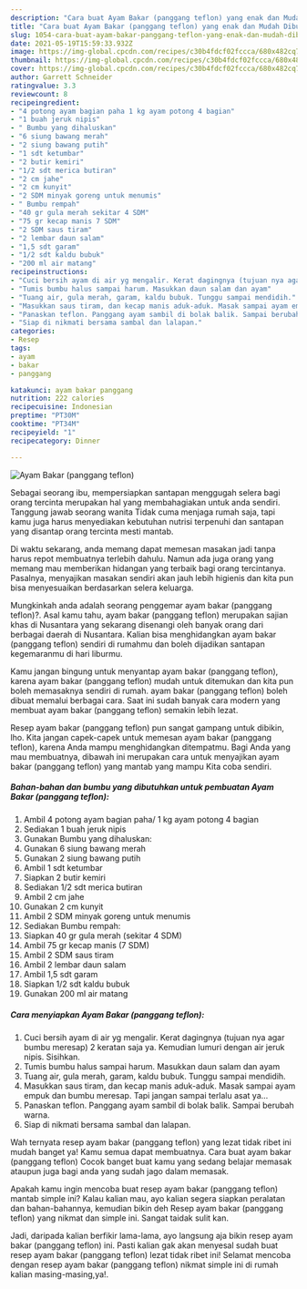 ```yaml
---
description: "Cara buat Ayam Bakar (panggang teflon) yang enak dan Mudah Dibuat"
title: "Cara buat Ayam Bakar (panggang teflon) yang enak dan Mudah Dibuat"
slug: 1054-cara-buat-ayam-bakar-panggang-teflon-yang-enak-dan-mudah-dibuat
date: 2021-05-19T15:59:33.932Z
image: https://img-global.cpcdn.com/recipes/c30b4fdcf02fccca/680x482cq70/ayam-bakar-panggang-teflon-foto-resep-utama.jpg
thumbnail: https://img-global.cpcdn.com/recipes/c30b4fdcf02fccca/680x482cq70/ayam-bakar-panggang-teflon-foto-resep-utama.jpg
cover: https://img-global.cpcdn.com/recipes/c30b4fdcf02fccca/680x482cq70/ayam-bakar-panggang-teflon-foto-resep-utama.jpg
author: Garrett Schneider
ratingvalue: 3.3
reviewcount: 8
recipeingredient:
- "4 potong ayam bagian paha 1 kg ayam potong 4 bagian"
- "1 buah jeruk nipis"
- " Bumbu yang dihaluskan"
- "6 siung bawang merah"
- "2 siung bawang putih"
- "1 sdt ketumbar"
- "2 butir kemiri"
- "1/2 sdt merica butiran"
- "2 cm jahe"
- "2 cm kunyit"
- "2 SDM minyak goreng untuk menumis"
- " Bumbu rempah"
- "40 gr gula merah sekitar 4 SDM"
- "75 gr kecap manis 7 SDM"
- "2 SDM saus tiram"
- "2 lembar daun salam"
- "1,5 sdt garam"
- "1/2 sdt kaldu bubuk"
- "200 ml air matang"
recipeinstructions:
- "Cuci bersih ayam di air yg mengalir. Kerat dagingnya (tujuan nya agar bumbu meresap) 2 keratan saja ya. Kemudian lumuri dengan air jeruk nipis. Sisihkan."
- "Tumis bumbu halus sampai harum. Masukkan daun salam dan ayam"
- "Tuang air, gula merah, garam, kaldu bubuk. Tunggu sampai mendidih."
- "Masukkan saus tiram, dan kecap manis aduk-aduk. Masak sampai ayam empuk dan bumbu meresap. Tapi jangan sampai terlalu asat ya..."
- "Panaskan teflon. Panggang ayam sambil di bolak balik. Sampai berubah warna."
- "Siap di nikmati bersama sambal dan lalapan."
categories:
- Resep
tags:
- ayam
- bakar
- panggang

katakunci: ayam bakar panggang 
nutrition: 222 calories
recipecuisine: Indonesian
preptime: "PT30M"
cooktime: "PT34M"
recipeyield: "1"
recipecategory: Dinner

---
```



![Ayam Bakar (panggang teflon)](https://img-global.cpcdn.com/recipes/c30b4fdcf02fccca/680x482cq70/ayam-bakar-panggang-teflon-foto-resep-utama.jpg)

Sebagai seorang ibu, mempersiapkan santapan menggugah selera bagi orang tercinta merupakan hal yang membahagiakan untuk anda sendiri. Tanggung jawab seorang  wanita Tidak cuma menjaga rumah saja, tapi kamu juga harus menyediakan kebutuhan nutrisi terpenuhi dan santapan yang disantap orang tercinta mesti mantab.

Di waktu  sekarang, anda memang dapat memesan masakan jadi tanpa harus repot membuatnya terlebih dahulu. Namun ada juga orang yang memang mau memberikan hidangan yang terbaik bagi orang tercintanya. Pasalnya, menyajikan masakan sendiri akan jauh lebih higienis dan kita pun bisa menyesuaikan berdasarkan selera keluarga. 



Mungkinkah anda adalah seorang penggemar ayam bakar (panggang teflon)?. Asal kamu tahu, ayam bakar (panggang teflon) merupakan sajian khas di Nusantara yang sekarang disenangi oleh banyak orang dari berbagai daerah di Nusantara. Kalian bisa menghidangkan ayam bakar (panggang teflon) sendiri di rumahmu dan boleh dijadikan santapan kegemaranmu di hari liburmu.

Kamu jangan bingung untuk menyantap ayam bakar (panggang teflon), karena ayam bakar (panggang teflon) mudah untuk ditemukan dan kita pun boleh memasaknya sendiri di rumah. ayam bakar (panggang teflon) boleh dibuat memalui berbagai cara. Saat ini sudah banyak cara modern yang membuat ayam bakar (panggang teflon) semakin lebih lezat.

Resep ayam bakar (panggang teflon) pun sangat gampang untuk dibikin, lho. Kita jangan capek-capek untuk memesan ayam bakar (panggang teflon), karena Anda mampu menghidangkan ditempatmu. Bagi Anda yang mau membuatnya, dibawah ini merupakan cara untuk menyajikan ayam bakar (panggang teflon) yang mantab yang mampu Kita coba sendiri.

<!--inarticleads1-->

##### Bahan-bahan dan bumbu yang dibutuhkan untuk pembuatan Ayam Bakar (panggang teflon):

1. Ambil 4 potong ayam bagian paha/ 1 kg ayam potong 4 bagian
1. Sediakan 1 buah jeruk nipis
1. Gunakan  Bumbu yang dihaluskan:
1. Gunakan 6 siung bawang merah
1. Gunakan 2 siung bawang putih
1. Ambil 1 sdt ketumbar
1. Siapkan 2 butir kemiri
1. Sediakan 1/2 sdt merica butiran
1. Ambil 2 cm jahe
1. Gunakan 2 cm kunyit
1. Ambil 2 SDM minyak goreng untuk menumis
1. Sediakan  Bumbu rempah:
1. Siapkan 40 gr gula merah (sekitar 4 SDM)
1. Ambil 75 gr kecap manis (7 SDM)
1. Ambil 2 SDM saus tiram
1. Ambil 2 lembar daun salam
1. Ambil 1,5 sdt garam
1. Siapkan 1/2 sdt kaldu bubuk
1. Gunakan 200 ml air matang




<!--inarticleads2-->

##### Cara menyiapkan Ayam Bakar (panggang teflon):

1. Cuci bersih ayam di air yg mengalir. Kerat dagingnya (tujuan nya agar bumbu meresap) 2 keratan saja ya. Kemudian lumuri dengan air jeruk nipis. Sisihkan.
1. Tumis bumbu halus sampai harum. Masukkan daun salam dan ayam
1. Tuang air, gula merah, garam, kaldu bubuk. Tunggu sampai mendidih.
1. Masukkan saus tiram, dan kecap manis aduk-aduk. Masak sampai ayam empuk dan bumbu meresap. Tapi jangan sampai terlalu asat ya...
1. Panaskan teflon. Panggang ayam sambil di bolak balik. Sampai berubah warna.
1. Siap di nikmati bersama sambal dan lalapan.




Wah ternyata resep ayam bakar (panggang teflon) yang lezat tidak ribet ini mudah banget ya! Kamu semua dapat membuatnya. Cara buat ayam bakar (panggang teflon) Cocok banget buat kamu yang sedang belajar memasak ataupun juga bagi anda yang sudah jago dalam memasak.

Apakah kamu ingin mencoba buat resep ayam bakar (panggang teflon) mantab simple ini? Kalau kalian mau, ayo kalian segera siapkan peralatan dan bahan-bahannya, kemudian bikin deh Resep ayam bakar (panggang teflon) yang nikmat dan simple ini. Sangat taidak sulit kan. 

Jadi, daripada kalian berfikir lama-lama, ayo langsung aja bikin resep ayam bakar (panggang teflon) ini. Pasti kalian gak akan menyesal sudah buat resep ayam bakar (panggang teflon) lezat tidak ribet ini! Selamat mencoba dengan resep ayam bakar (panggang teflon) nikmat simple ini di rumah kalian masing-masing,ya!.

